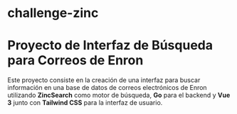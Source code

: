 # challenge-zinc
# Proyecto de Interfaz de Búsqueda para Correos de Enron

Este proyecto consiste en la creación de una interfaz para buscar información en una base de datos de correos electrónicos de Enron utilizando **ZincSearch** como motor de búsqueda, **Go** para el backend y **Vue 3** junto con **Tailwind CSS** para la interfaz de usuario.